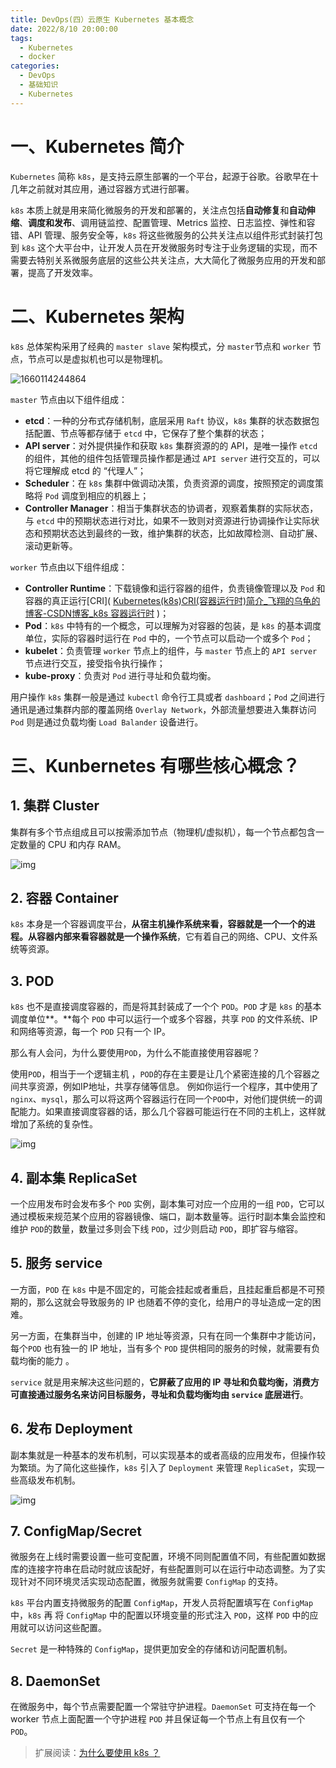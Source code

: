 ```yaml
---
title: DevOps(四）云原生 Kubernetes 基本概念
date: 2022/8/10 20:00:00
tags: 
  - Kubernetes
  - docker
categories: 
  - DevOps
  - 基础知识
  - Kubernetes
---
```


# 一、Kubernetes 简介

`Kubernetes` 简称 `k8s`，是支持云原生部署的一个平台，起源于谷歌。谷歌早在十几年之前就对其应用，通过容器方式进行部署。 

`k8s` 本质上就是用来简化微服务的开发和部署的，关注点包括**自动修复**和**自动伸缩**、**调度和发布**、调用链监控、配置管理、Metrics 监控、日志监控、弹性和容错、API 管理、服务安全等，`k8s` 将这些微服务的公共关注点以组件形式封装打包到 `k8s` 这个大平台中，让开发人员在开发微服务时专注于业务逻辑的实现，而不需要去特别关系微服务底层的这些公共关注点，大大简化了微服务应用的开发和部署，提高了开发效率。



# 二、Kubernetes 架构

 `k8s` 总体架构采用了经典的 `master slave` 架构模式，分 `master`节点和 `worker` 节点，节点可以是虚拟机也可以是物理机。 

![1660114244864](../blog-assets/Kubernetes基础知识/1660114244864.png)

 `master` 节点由以下组件组成：

- **etcd**：一种的分布式存储机制，底层采用 `Raft` 协议，`k8s` 集群的状态数据包括配置、节点等都存储于 `etcd` 中，它保存了整个集群的状态；
- **API server**：对外提供操作和获取 `k8s` 集群资源的的 API，是唯一操作 `etcd` 的组件，其他的组件包括管理员操作都是通过 `API server` 进行交互的，可以将它理解成 etcd 的 “代理人”；
- **Scheduler**：在 `k8s` 集群中做调动决策，负责资源的调度，按照预定的调度策略将 `Pod` 调度到相应的机器上；
- **Controller Manager**：相当于集群状态的协调者，观察着集群的实际状态，与 `etcd` 中的预期状态进行对比，如果不一致则对资源进行协调操作让实际状态和预期状态达到最终的一致，维护集群的状态，比如故障检测、自动扩展、滚动更新等。

 `worker` 节点由以下组件组成： 

- **Controller Runtime**：下载镜像和运行容器的组件，负责镜像管理以及 `Pod` 和容器的真正运行[CRI]( [Kubernetes(k8s)CRI(容器运行时)简介_飞翔的乌龟的博客-CSDN博客_k8s 容器运行时](https://blog.csdn.net/u013533380/article/details/115682900) )；
- **Pod**：`k8s` 中特有的一个概念，可以理解为对容器的包装，是 `k8s` 的基本调度单位，实际的容器时运行在 `Pod` 中的，一个节点可以启动一个或多个 `Pod`；
- **kubelet**：负责管理 `worker` 节点上的组件，与 `master` 节点上的 `API server` 节点进行交互，接受指令执行操作；
- **kube-proxy**：负责对 `Pod` 进行寻址和负载均衡。

用户操作 `k8s` 集群一般是通过 `kubectl` 命令行工具或者 `dashboard`；`Pod` 之间进行通讯是通过集群内部的覆盖网络 `Overlay Network`，外部流量想要进入集群访问 `Pod` 则是通过负载均衡 `Load Balander` 设备进行。



# 三、Kunbernetes 有哪些核心概念？



## 1. 集群 Cluster

 集群有多个节点组成且可以按需添加节点（物理机/虚拟机），每一个节点都包含一定数量的 CPU 和内存 RAM。 

 ![img](../blog-assets/Kubernetes基础知识/dd84c9bb8ca8048826e7a829e7a90c76.png) 

## 2. 容器 Container

`k8s` 本身是一个容器调度平台，**从宿主机操作系统来看，容器就是一个一个的进程。从容器内部来看容器就是一个操作系统**，它有着自己的网络、CPU、文件系统等资源。 

## 3. POD

`k8s` 也不是直接调度容器的，而是将其封装成了一个个 `POD`。`POD` 才是 `k8s` 的基本调度单位**。**每个 `POD` 中可以运行一个或多个容器，共享 `POD` 的文件系统、IP 和网络等资源，每一个 `POD` 只有一个 IP。 

那么有人会问，为什么要使用`POD`，为什么不能直接使用容器呢？ 

使用`POD`，相当于一个逻辑主机 ，`POD`的存在主要是让几个紧密连接的几个容器之间共享资源，例如IP地址，共享存储等信息。 例如你运行一个程序，其中使用了`nginx`、`mysql`，那么可以将这两个容器运行在同一个`POD`中，对他们提供统一的调配能力。如果直接调度容器的话，那么几个容器可能运行在不同的主机上，这样就增加了系统的复杂性。 

 ![img](../blog-assets/Kubernetes基础知识/2c3d3c0338851ceae684c929131b6c73.png) 

## 4. 副本集 ReplicaSet

一个应用发布时会发布多个 `POD` 实例，副本集可对应一个应用的一组 `POD`，它可以通过模板来规范某个应用的容器镜像、端口，副本数量等。运行时副本集会监控和维护 `POD`的数量，数量过多则会下线 `POD`，过少则启动 `POD`，即扩容与缩容。 

## 5. 服务 service

一方面，`POD` 在 `k8s` 中是不固定的，可能会挂起或者重启，且挂起重启都是不可预期的，那么这就会导致服务的 IP 也随着不停的变化，给用户的寻址造成一定的困难。

另一方面，在集群当中，创建的 IP 地址等资源，只有在同一个集群中才能访问，每个`POD` 也有独一的 IP 地址，当有多个 `POD`  提供相同的服务的时候，就需要有负载均衡的能力 。

`service` 就是用来解决这些问题的，**它屏蔽了应用的 IP 寻址和负载均衡，消费方可直接通过服务名来访问目标服务，寻址和负载均衡均由 `service` 底层进行**。

## 6. 发布 Deployment

副本集就是一种基本的发布机制，可以实现基本的或者高级的应用发布，但操作较为繁琐。为了简化这些操作，`k8s` 引入了 `Deployment` 来管理 `ReplicaSet`，实现一些高级发布机制。 

 ![img](../blog-assets/Kubernetes基础知识/7718c6b594cee7a4eb2ea702236f6c7e.png) 

## 7. ConfigMap/Secret

微服务在上线时需要设置一些可变配置，环境不同则配置值不同，有些配置如数据库的连接字符串在启动时就应该配好，有些配置则可以在运行中动态调整。为了实现针对不同环境灵活实现动态配置，微服务就需要 `ConfigMap` 的支持。 

`k8s` 平台内置支持微服务的配置 `ConfigMap`，开发人员将配置填写在 `ConfigMap` 中，`k8s` 再 将 `ConfigMap` 中的配置以环境变量的形式注入 `POD`，这样 `POD` 中的应用就可以访问这些配置。 

`Secret` 是一种特殊的 `ConfigMap`，提供更加安全的存储和访问配置机制。

## 8. DaemonSet

在微服务中，每个节点需要配置一个常驻守护进程。`DaemonSet` 可支持在每一个 worker 节点上面配置一个守护进程 `POD` 并且保证每一个节点上有且仅有一个 `POD`。 



> 扩展阅读：[为什么要使用 k8s ？](https://blog.csdn.net/TM6zNf87MDG7Bo/article/details/79621510?ops_request_misc=%7B%22request%5Fid%22%3A%22166011313016782184685132%22%2C%22scm%22%3A%2220140713.130102334..%22%7D&request_id=166011313016782184685132&biz_id=0&utm_medium=distribute.pc_search_result.none-task-blog-2~all~top_positive~default-3-79621510-null-null.142^v40^pc_rank_34_2,185^v2^control&utm_term=k8s&spm=1018.2226.3001.4187) 
